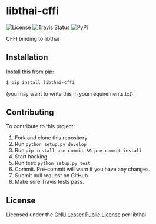 # libthai-cffi

[![License](https://img.shields.io/badge/license-LGPL-blue.svg)](LICENSE)
[![Travis Status](https://travis-ci.org/whs/libthai-cffi.svg)](https://travis-ci.org/whs/libthai-cffi)
[![PyPi](https://img.shields.io/pypi/v/libthai-cffi.svg)](https://pypi.python.org/pypi/libthai-cffi)

CFFI binding to libthai

## Installation

Install this from pip:

```sh
$ pip install libthai-cffi
```

(you may want to write this in your requirements.txt)

## Contributing

To contribute to this project:

1.  Fork and clone this repository
2.  Run `python setup.py develop`
3.  Run `pip install pre-commit && pre-commit install`
4.  Start hacking
5.  Run test: `python setup.py test`
6.  Commit. Pre-commit will warn if you have any changes.
7.  Submit pull request on GitHub
8.  Make sure Travis tests pass.

## License

Licensed under the [GNU Lesser Public License](LICENSE) per libthai.
